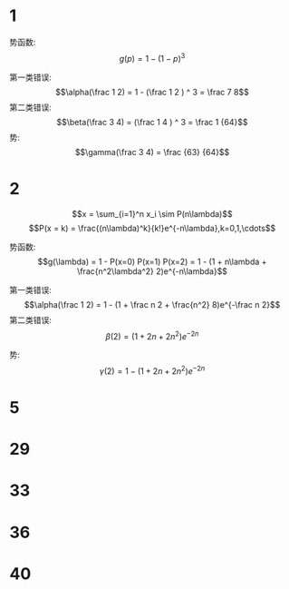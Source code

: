 

# 1

势函数:
$$g(p) = 1 - (1 - p)^3$$

第一类错误:
$$\alpha(\frac 1 2) = 1 - (\frac 1 2 ) ^ 3 = \frac 7 8$$
第二类错误:
$$\beta(\frac 3 4) = (\frac 1 4 ) ^ 3 = \frac 1 {64}$$
势:
$$\gamma(\frac 3 4) = \frac {63} {64}$$


# 2

$$x = \sum_{i=1}^n x_i \sim P(n\lambda)$$
$$P(x = k) = \frac{(n\lambda)^k}{k!}e^{-n\lambda},k=0,1,\cdots$$


势函数:
$$g(\lambda) = 1 - P(x=0) P(x=1) P(x=2) = 1 - (1 + n\lambda + \frac{n^2\lambda^2} 2)e^{-n\lambda}$$

第一类错误:
$$\alpha(\frac 1 2) = 1 - (1 + \frac n 2 + \frac{n^2} 8)e^{-\frac n 2}$$
第二类错误:
$$\beta(2) = (1 + 2n + 2n^2)e^{-2n}$$

势:
$$\gamma(2) = 1 - (1 + 2n + 2n^2)e^{-2n}$$



# 5








# 29

# 33 

# 36

# 40























